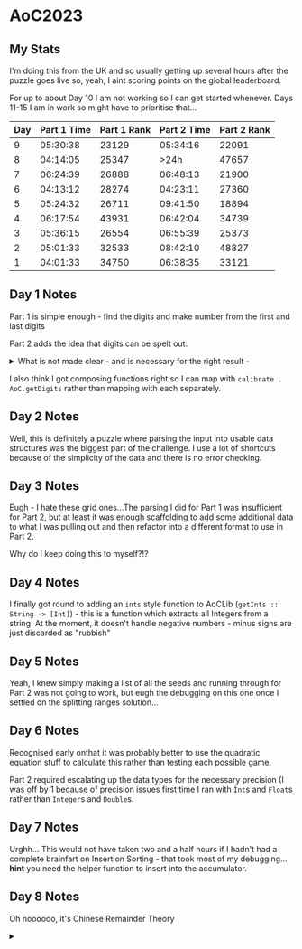 # AoC2023

## My Stats

I'm doing this from the UK and so usually getting up several hours after the puzzle goes live so, yeah, I aint scoring points on the global leaderboard.

For up to about Day 10 I am not working so I can get started whenever. Days 11-15 I am in work so might have to prioritise that...

| Day | Part 1 Time | Part 1 Rank | Part 2 Time | Part 2 Rank |
| --- | --- | --- | --- | --- |
| 9 | 05:30:38 | 23129 | 05:34:16 | 22091 |
| 8 | 04:14:05 | 25347 | >24h | 47657 |
| 7 | 06:24:39 | 26888 | 06:48:13 | 21900 |
| 6 | 04:13:12 | 28274 | 04:23:11 | 27360 |
| 5 | 05:24:32 | 26711 | 09:41:50 | 18894 |
| 4 | 06:17:54 | 43931 | 06:42:04 | 34739 |
| 3 | 05:36:15 | 26554 | 06:55:39 | 25373 |
| 2 | 05:01:33 | 32533 | 08:42:10 | 48827 |
| 1 | 04:01:33 | 34750 | 06:38:35 | 33121 |

## Day 1 Notes
Part 1 is simple enough - find the digits and make number from the first and last digits

Part 2 adds the idea that digits can be spelt out. 
<details>
  <summary>What is not made clear - and is necessary for the right result - </summary>
  
  is that spelt out "digits" can overlap - so `eightwo` is actually `82`, not `8wo` (or `eigh2` if your matching in reverse)

  I added the `AoCLib.getDigits` function to do this including the overlapping (which I hate). Basically rather than skipping to the character after the end of the spelled out digit, it skips to the last character when continuing the search for digits. 

  I could also look at `getFirstDigit` and `getLastDigit` (based on a reversed list and backwards spelt digits) functions rather than finding all the digits then getting first and last...
</details>


I also think I got composing functions right so I can map with `calibrate . AoC.getDigits` rather than  mapping with each separately.

## Day 2 Notes
Well, this is definitely a puzzle where parsing the input into usable data structures was the biggest part of the challenge. I use a lot of shortcuts because of the simplicity of the data and there is no error checking. 

## Day 3 Notes
Eugh - I hate these grid ones...The parsing I did for Part 1 was insufficient for Part 2, but at least it was enough scaffolding to add some additional data to what I was pulling out and then refactor into a different format to use in Part 2. 

Why do I keep doing this to myself?!?

## Day 4 Notes
I finally got round to adding an `ints` style function to AoCLib (`getInts :: String -> [Int]`) - this is a function which extracts all Integers from a string. At the moment, it doesn't handle negative numbers - minus signs are just discarded as "rubbish"

## Day 5 Notes
Yeah, I knew simply making a list of all the seeds and running through for Part 2 was not going to work, but eugh the debugging on this one once I settled on the splitting ranges solution...

## Day 6 Notes
Recognised early onthat it was probably better to use the quadratic equation stuff to calculate this rather than testing each possible game.

Part 2 required escalating up the data types for the necessary precision (I was off by 1 because of precision issues first time I ran with `Ìnt`s and `Float`s rather than `Integer`s and `Double`s. 

## Day 7 Notes
Urghh... This would not have taken two and a half hours if I hadn't had a complete brainfart on Insertion Sorting - that took most of my debugging... **hint** you need the helper function to insert into the accumulator.

## Day 8 Notes
Oh noooooo, it's Chinese Remainder Theory

<details><summary></summary>Part 2...</summary> 
  
It helps to just "randomly" know that each cycle starts at ``..A`` and ends at ``..Z`` and be confident enough of that that then you can just use ``lcm`` (Lowest Common Multiplier) without having to worry about offsets. You just need to know that information. Or be told it explicitly.



## Day 9
Simple, very simple. Except that I had not got negative number reading in ``AoCLib.getInts`` - well, I do now...
